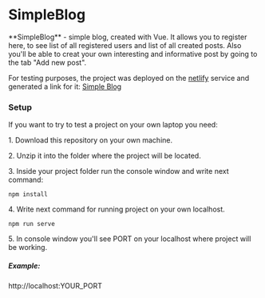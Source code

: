 <h1>SimpleBlog</h1>

<p>**SimpleBlog** - simple blog, created with Vue. It allows you to register here, to see list of all registered users and list of all created posts. Also you'll be able to creat your own interesting and informative post by going to the tab "Add new post".</p>

<p>For testing purposes, the project was deployed on the <a href="https://www.netlify.com/" target="_blank">netlify</a> service and generated a link for it:
<a href="https://priceless-montalcini-97291f.netlify.com" target="_blank">Simple Blog</a></p>

<h3>Setup</h3>

<p>If you want to try to test a project on your own laptop you need:</p>

<p>1. Download this repository on your own machine.</p>

<p>2. Unzip it into the folder where the project will be located.</p>
 
<p>3. Inside your project folder run the console window and write next command: </p>
  
<p><code>npm install</code></p>

<p>4. Write next command for running project on your own localhost.</p>

<p><code>npm run serve</code></p>

<p>5. In console window you'll see PORT on your localhost where project will be working.</p>

<h5>Example:</h5> 
<p>http://localhost:YOUR_PORT</p>
